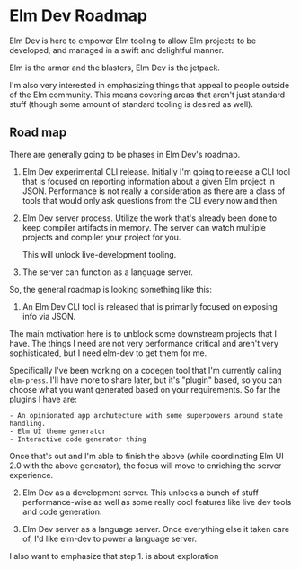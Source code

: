 # Elm Dev Roadmap

Elm Dev is here to empower Elm tooling to allow Elm projects to be developed, and managed in a swift and delightful manner.

Elm is the armor and the blasters, Elm Dev is the jetpack.

I'm also very interested in emphasizing things that appeal to people outside of the Elm community. This means covering areas that aren't just standard stuff (though some amount of standard tooling is desired as well).

## Road map

There are generally going to be phases in Elm Dev's roadmap.

1. Elm Dev experimental CLI release.
   Initially I'm going to release a CLI tool that is focused on reporting information about a given Elm project in JSON.
   Performance is not really a consideration as there are a class of tools that would only ask questions from the CLI every now and then.

2. Elm Dev server process.
   Utilize the work that's already been done to keep compiler artifacts in memory. The server can watch multiple projects and compiler your project for you.

   This will unlock live-development tooling.

3. The server can function as a language server.

So, the general roadmap is looking something like this:

1. An Elm Dev CLI tool is released that is primarily focused on exposing info via JSON.

The main motivation here is to unblock some downstream projects that I have. The things I need are not very performance critical and aren't very sophisticated, but I need elm-dev to get them for me.

Specifically I've been working on a codegen tool that I'm currently calling `elm-press`. I'll have more to share later, but it's "plugin" based, so you can choose what you want generated based on your requirements. So far the plugins I have are:

    - An opinionated app archutecture with some superpowers around state handling.
    - Elm UI theme generator
    - Interactive code generator thing

Once that's out and I'm able to finish the above (while coordinating Elm UI 2.0 with the above generator), the focus will move to enriching the server experience.

2. Elm Dev as a development server. This unlocks a bunch of stuff performance-wise as well as some really cool features like live dev tools and code generation.

3. Elm Dev server as a language server. Once everything else it taken care of, I'd like elm-dev to power a language server.

I also want to emphasize that step 1. is about exploration
